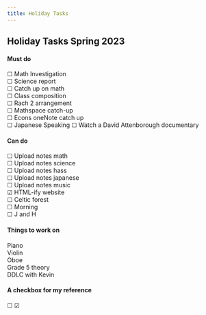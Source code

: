 ```yaml
---
title: Holiday Tasks
---
```


## Holiday Tasks Spring 2023
#### Must do
☐ Math Investigation  
☐ Science report  
☐ Catch up on math  
☐ Class composition  
☐ Rach 2 arrangement  
☐ Mathspace catch-up  
☐ Econs oneNote catch up  
☐ Japanese Speaking
☐ Watch a David Attenborough documentary

#### Can do
☐ Upload notes math  
☐ Upload notes science  
☐ Upload notes hass  
☐ Upload notes japanese  
☐ Upload notes music  
☑ HTML-ify website  
☐ Celtic forest  
☐ Morning  
☐ J and H

#### Things to work on
Piano  
Violin  
Oboe  
Grade 5 theory  
DDLC with Kevin

#### A checkbox for my reference
☐ ☑
